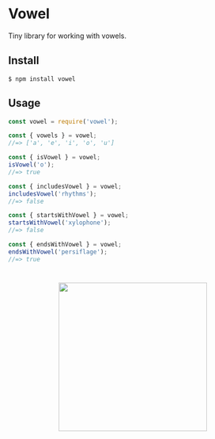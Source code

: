 # Vowel

Tiny library for working with vowels.

## Install

```
$ npm install vowel
```

## Usage

```js
const vowel = require('vowel');

const { vowels } = vowel;
//=> ['a', 'e', 'i', 'o', 'u']

const { isVowel } = vowel;
isVowel('o');
//=> true

const { includesVowel } = vowel;
includesVowel('rhythms');
//=> false

const { startsWithVowel } = vowel;
startsWithVowel('xylophone');
//=> false

const { endsWithVowel } = vowel;
endsWithVowel('persiflage');
//=> true
```

#

<p align="center">
  <a href="http://paco.sh"><img src="https://raw.githubusercontent.com/pacocoursey/pacocoursey.github.io/master/footer.png" height="300"></a>
</p>
